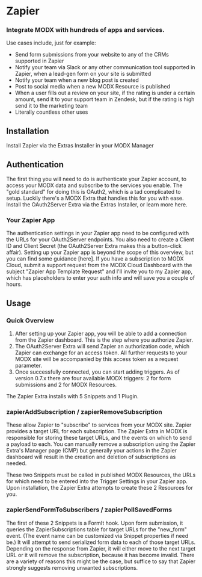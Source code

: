 Zapier
======

### Integrate MODX with hundreds of apps and services.

Use cases include, just for example:

- Send form submissions from your website to any of the CRMs supported in Zapier
- Notify your team via Slack or any other communication tool supported in Zapier, when a lead-gen form on your site is submitted
- Notify your team when a new blog post is created
- Post to social media when a new MODX Resource is published
- When a user fills out a review on your site, if the rating is under a certain amount, send it to your support team in Zendesk, but if the rating is high send it to the marketing team
- Literally countless other uses

## Installation

Install Zapier via the Extras Installer in your MODX Manager

## Authentication

The first thing you will need to do is authenticate your Zapier account, to access your MODX data and subscribe to the services you enable. The "gold standard" for doing this is OAuth2, which is a tad complicated to setup. Luckily there's a MODX Extra that handles this for you with ease. Install the OAuth2Server Extra via the Extras Installer, or learn more here.

### Your Zapier App

The authentication settings in your Zapier app need to be configured with the URLs for your OAuth2Server endpoints. You also need to create a Client ID and Client Secret (the OAuth2Server Extra makes this a button-click affair). Setting up your Zapier app is beyond the scope of this overview, but you can find some guidance [here]. If you have a subscription to MODX Cloud, submit a support request from the MODX Cloud Dashboard with the subject "Zapier App Template Request" and I'll invite you to my Zapier app, which has placeholders to enter your auth info and will save you a couple of hours.

## Usage

### Quick Overview

1. After setting up your Zapier app, you will be able to add a connection from the Zapier dashboard. This is the step where you authorize Zapier.
2. The OAuth2Server Extra will send Zapier an authorization code, which Zapier can exchange for an access token. All further requests to your MODX site will be accompanied by this access token as a request parameter. 
3. Once successfully connected, you can start adding triggers. As of version 0.7.x there are four available MODX triggers: 2 for form submissions and 2 for MODX Resources.

The Zapier Extra installs with 5 Snippets and 1 Plugin.

### zapierAddSubscription / zapierRemoveSubscription

These allow Zapier to "subscribe" to services from your MODX site. Zapier provides a target URL for each subscription. The Zapier Extra in MODX is responsible for storing these target URLs, and the events on which to send a payload to each. You can manually remove a subscription using the Zapier Extra's Manager page (CMP) but generally your actions in the Zapier dashboard will result in the creation and deletion of subscriptions as needed.

These two Snippets must be called in published MODX Resources, the URLs for which need to be entered into the Trigger Settings in your Zapier app. Upon installation, the Zapier Extra attempts to create these 2 Resources for you.

### zapierSendFormToSubscribers / zapierPollSavedForms

The first of these 2 Snippets is a FormIt hook. Upon form submission, it queries the ZapierSubscriptions table for target URLs for the "new_form" event. (The event name can be customized via Snippet properties if need be.) It will attempt to send serialized form data to each of those target URLs. Depending on the response from Zapier, it will either move to the next target URL or it will remove the subscription, because it has become invalid. There are a variety of reasons this might be the case, but suffice to say that Zapier strongly suggests removing unwanted subscriptions.





